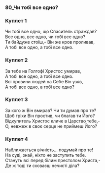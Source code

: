 ### 80_Чи тобі все одно?
### Куплет 1
Чи тобі все одно, що Спаситель страждав?<br/>Все одно, все одно, чи тобі все одно?<br/>Ти байдуже стоїш,- Він же кров проливав,<br/>А тобі все одно, а тобі все одно.
### Куплет 2
За тебе на Голгофі Христос умирав, <br/>А тобі все одно, а тобі все одно. <br/>Всі провини людей на Себе Він узяв, <br/>А тобі все одно, а тобі все одно?
### Куплет 3
За кого ж Він вмирав? Чи ти думав про те?<br/>Щоб гріхи Він простив, чи благав ти Його?<br/>Відкупитель Христос кличе в Царство тебе,-<br/>О, невжеж в своє серце не приймеш Його?
### Куплет 4
Наближається вічність... подумай про те! <br/>На суді, знай, ніхто не заступить тебе. <br/>Стануть всі перед білим престолом Христа,-<br/>Де ж тоді ти сховаєш нечисті діла?
